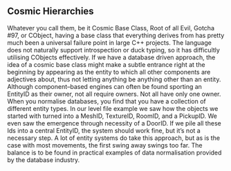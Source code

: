 Cosmic Hierarchies
------------------

Whatever you call them, be it Cosmic Base Class, Root of all Evil,
Gotcha \#97, or CObject, having a base class that everything derives
from has pretty much been a universal failure point in large C++
projects. The language does not naturally support introspection or duck
typing, so it has difficultly utilising CObjects effectively. If we have
a database driven approach, the idea of a cosmic base class might make a
subtle entrance right at the beginning by appearing as the entity to
which all other components are adjectives about, thus not letting
anything be anything other than an entity. Although component–based
engines can often be found sporting an EntityID as their owner, not all
require owners. Not all have only one owner. When you normalise
databases, you find that you have a collection of different entity
types. In our level file example we saw how the objects we started with
turned into a MeshID, TextureID, RoomID, and a PickupID. We even saw the
emergence through necessity of a DoorID. If we pile all these Ids into a
central EntityID, the system should work fine, but it’s not a necessary
step. A lot of entity systems do take this approach, but as is the case
with most movements, the first swing away swings too far. The balance is
to be found in practical examples of data normalisation provided by the
database industry.

